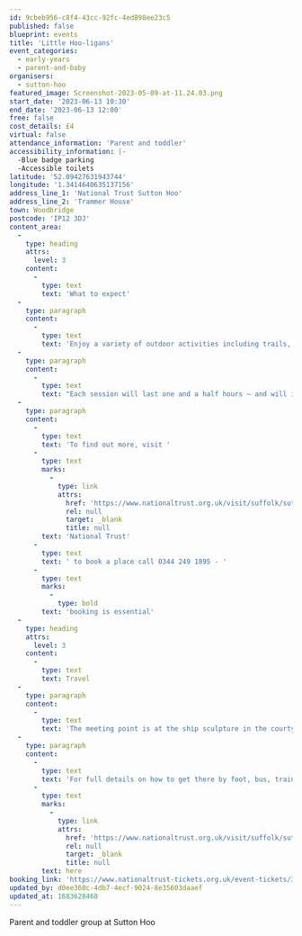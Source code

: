 ```yaml
---
id: 9cbeb956-c8f4-43cc-92fc-4ed898ee23c5
published: false
blueprint: events
title: 'Little Hoo-ligans'
event_categories:
  - early-years
  - parent-and-baby
organisers:
  - sutton-hoo
featured_image: Screenshot-2023-05-09-at-11.24.03.png
start_date: '2023-06-13 10:30'
end_date: '2023-06-13 12:00'
free: false
cost_details: £4
virtual: false
attendance_information: 'Parent and toddler'
accessibility_information: |-
  -Blue badge parking
  -Accessible toilets
latitude: '52.09427631943744'
longitude: '1.3414640635137156'
address_line_1: 'National Trust Sutton Hoo'
address_line_2: 'Trammer House'
town: Woodbridge
postcode: 'IP12 3DJ'
content_area:
  -
    type: heading
    attrs:
      level: 3
    content:
      -
        type: text
        text: 'What to expect'
  -
    type: paragraph
    content:
      -
        type: text
        text: 'Enjoy a variety of outdoor activities including trails, crafts, games and songs at Little Hoo-ligans, a monthly group for 2 to 4-year-olds and their parents/guardians at Sutton Hoo. '
  -
    type: paragraph
    content:
      -
        type: text
        text: "Each session will last one and a half hours – and will involve a seasonal activity or craft as well as a refreshments break (refreshments included). Little Hoo-ligans usually takes place on the second Tuesday of each month during term time.\_"
  -
    type: paragraph
    content:
      -
        type: text
        text: 'To find out more, visit '
      -
        type: text
        marks:
          -
            type: link
            attrs:
              href: 'https://www.nationaltrust.org.uk/visit/suffolk/sutton-hoo/events/cbeef417-3650-447f-80d2-211df6446100'
              rel: null
              target: _blank
              title: null
        text: 'National Trust'
      -
        type: text
        text: ' to book a place call 0344 249 1895 - '
      -
        type: text
        marks:
          -
            type: bold
        text: 'booking is essential'
  -
    type: heading
    attrs:
      level: 3
    content:
      -
        type: text
        text: Travel
  -
    type: paragraph
    content:
      -
        type: text
        text: 'The meeting point is at the ship sculpture in the courtyard. Look for the person holding the blue Sutton Hoo Little Hoo-ligans placard.'
  -
    type: paragraph
    content:
      -
        type: text
        text: 'For full details on how to get there by foot, bus, train, cycling or road, click '
      -
        type: text
        marks:
          -
            type: link
            attrs:
              href: 'https://www.nationaltrust.org.uk/visit/suffolk/sutton-hoo'
              rel: null
              target: _blank
              title: null
        text: here
booking_link: 'https://www.nationaltrust-tickets.org.uk/event-tickets/33676?catID=33380&branches.branchID=2502'
updated_by: d0ee360c-4db7-4ecf-9024-8e35603daaef
updated_at: 1683628468
---
```

Parent and toddler group at Sutton Hoo
